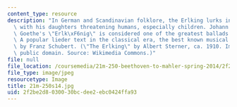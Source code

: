 ```yaml
---
content_type: resource
description: "In German and Scandinavian folklore, the Erlking lurks in the forest\
  \ with his daughters threatening humans, especially children. Johann Wolfgang von\
  \ Goethe's \"Erlk\xF6nig\" is considered one of the greatest ballads every written.\
  \ A popular lieder text in the classical era, the best known musical setting is\
  \ by Franz Schubert. (\"The Erlking\" by Albert Sterner, ca. 1910. Image is in the\
  \ public domain. Source: Wikimedia Commons.)"
file: null
file_location: /coursemedia/21m-250-beethoven-to-mahler-spring-2014/2f2be2d8030030bcdee2ebc0424ffa93_21m-250s14.jpg
file_type: image/jpeg
resourcetype: Image
title: 21m-250s14.jpg
uid: 2f2be2d8-0300-30bc-dee2-ebc0424ffa93
---
```

